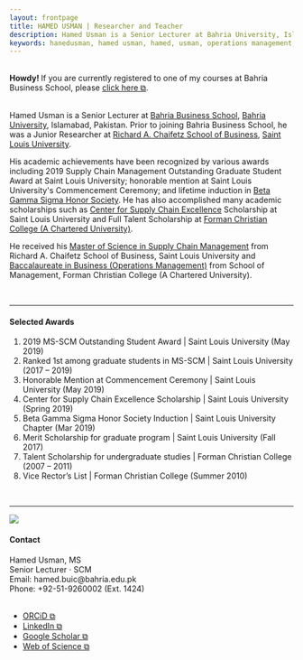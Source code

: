 ```yaml
---
layout: frontpage
title: HAMED USMAN | Researcher and Teacher
description: Hamed Usman is a Senior Lecturer at Bahria University, Islamabad, Pakistan. 
keywords: hanedusman, hamed usman, hamed, usman, operations management, supply chain management, logistics
---
```

<br/>

<div class="headline"><strong>Howdy! </strong> If you are currently registered to one of my courses at Bahria Business School, please <a href="https://101scm.github.io" target="_blank" rel="noopener noreferrer">click here &#x29c9;</a>.
</div>

<br/>

<p>Hamed Usman is a Senior Lecturer at <a href="https://www.bahria.edu.pk/buic/bbs">Bahria Business School</a>, <a href="https://www.bahria.edu.pk">Bahria University</a>, Islamabad, Pakistan. Prior to joining Bahria Business School, he was a Junior Researcher at <a href="https://www.slu.edu/business">Richard A. Chaifetz School of Business</a>, <a href="https://www.slu.edu">Saint Louis University</a>.</p>
<p>His academic achievements have been recognized by various awards including 2019 Supply Chain Management Outstanding Graduate Student Award at Saint Louis University; honorable mention at Saint Louis University's Commencement Ceremony; and lifetime induction in <a href="https://www.betagammasigma.org">Beta Gamma Sigma Honor Society</a>. He has also accomplished many academic scholarships such as <a href="https://www.slu.edu/business/centers/supply-chain-excellence/index.php">Center for Supply Chain Excellence</a> Scholarship at Saint Louis University and Full Talent Scholarship at <a href="https://www.fccollege.edu.pk">Forman Christian College (A Chartered University)</a>.</p>
<p>He received his <a href="https://www.slu.edu/business/graduate/supply-chain-management">Master of Science in Supply Chain Management</a> from Richard A. Chaifetz School of Business, Saint Louis University and <a href="https://www.fccollege.edu.pk/baccalaureate-in-business/">Baccalaureate in Business (Operations Management)</a> from School of Management, Forman Christian College (A Chartered University).</p>


<br/>

---

<h4>Selected Awards</h4>
<ol>
<li>2019 MS-SCM Outstanding Student Award | Saint Louis University (May 2019)</li>
<li>Ranked 1st among graduate students in MS-SCM | Saint Louis University	(2017 – 2019)</li>
<li>Honorable Mention at Commencement Ceremony | Saint Louis University	(May 2019)</li>
<li>Center for Supply Chain Excellence Scholarship | Saint Louis University	(Spring 2019)</li>
<li>Beta Gamma Sigma Honor Society Induction | Saint Louis University Chapter (Mar 2019)</li>
<li>Merit Scholarship for graduate program | Saint Louis University	(Fall 2017)</li>
<li>Talent Scholarship for undergraduate studies | Forman Christian College	(2007 – 2011)</li>
<li>Vice Rector’s List | Forman Christian College	(Summer 2010)</li>
</ol>


<br/>

---

<div id="profile_picture">
     <img src="../assets/hu.png"/>
    </div>
<h4>Contact</h4>
Hamed Usman, MS <br/>
Senior Lecturer · SCM <br/>
Email: hamed.buic@bahria.edu.pk <br/>
Phone: +92-51-9260002 (Ext. 1424) <br/>
<br/>
<ul>
  <li><a href="https://orcid.org/0000-0003-3755-9345" target="_blank" rel="noopener noreferrer">ORCiD &#x29c9;</a></li>
  <li><a href="https://www.linkedin.com/in/hamedusman" target="_blank" rel="noopener noreferrer">LinkedIn &#x29c9;</a></li>
  <li><a href="https://scholar.google.com/citations?user=wVuB9pAAAAAJ" target="_blank" rel="noopener noreferrer">Google Scholar &#x29c9;</a></li>
  <li><a href="https://www.webofscience.com/wos/author/record/HKO-5681-2023" target="_blank" rel="noopener noreferrer">Web of Science &#x29c9;</a></li>
</ul>
